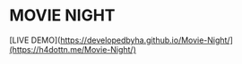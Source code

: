 # MOVIE NIGHT

[LIVE DEMO](https://developedbyha.github.io/Movie-Night/](https://h4dottn.me/Movie-Night/)
